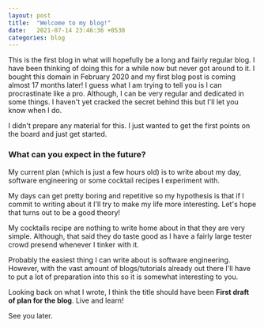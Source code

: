 ```yaml
---
layout: post
title:  "Welcome to my blog!"
date:   2021-07-14 23:46:36 +0530
categories: blog
---
```


This is the first blog in what will hopefully be a long and fairly regular blog. I have been thinking of doing this for a while now but never got around to it. I bought this domain in February 2020 and my first blog post is coming almost 17 months later! I guess what I am trying to tell you is I can procrastinate like a pro. Although, I can be very regular and dedicated in some things. I haven't yet cracked the secret behind this but I'll let you know when I do.

I didn't prepare any material for this. I just wanted to get the first points on the board and just get started.

### What can you expect in the future?
My current plan (which is just a few hours old) is to write about my day, software engineering or some cocktail recipes I experiment with.

My days can get pretty boring and repetitive so my hypothesis is that if I commit to writing about it I'll try to make my life more interesting. Let's hope that turns out to be a good theory!

My cocktails recipe are nothing to write home about in that they are very simple. Although, that said they do taste good as I have a fairly large tester crowd presend whenever I tinker with it.

Probably the easiest thing I can write about is software engineering. However, with the vast amount of blogs/tutorials already out there I'll have to put a lot of preparation into this so it is somewhat interesting to you.


Looking back on what I wrote, I think the title should have been **First draft of plan for the blog**. Live and learn!

See you later.

